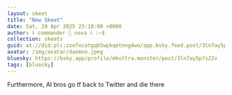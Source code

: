 ```yaml
---
layout: skeet
title: "New Skeet"
date: Sat, 19 Apr 2025 23:10:00 +0000
author: ⸸ commander ░ nova ⸸ :~$
collection: skeets
guid: at://did:plc:zzofxcatgqb5wpkqetnng4wo/app.bsky.feed.post/3ln7ay5p7s22v
avatar: /img/avatar/daemon.jpeg
bluesky: https://bsky.app/profile/mkultra.monster/post/3ln7ay5p7s22v
tags: [bluesky]
---
```


Furthermore, AI bros go tf back to Twitter and die there
